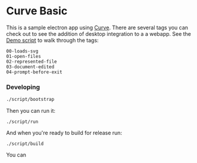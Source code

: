 # Curve Basic

This is a sample electron app using [Curve](http://github.com/benogle/curve). There are several tags you can check out to see the addition of desktop integration to a a webapp. See the [Demo script](https://github.com/benogle/curve-basic/blob/master/demo.md) to walk through the tags:

```
00-loads-svg
01-open-files
02-represented-file
03-document-edited
04-prompt-before-exit
```

### Developing

```bash
./script/bootstrap
```

Then you can run it:

```
./script/run
```

And when you're ready to build for release run:

```
./script/build
```

You can
